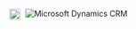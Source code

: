 <p>
  <img src="https://cdn.simpleicons.org/microsoftdynamics365/0078D4" height="20" alt="Microsoft Dynamics 365 Logo" style="vertical-align: middle; margin-right: 5px;" />
  <img src="https://img.shields.io/badge/Microsoft%20Dynamics%20CRM-0078D4?style=for-the-badge&logoColor=white" alt="Microsoft Dynamics CRM" />
</p>
